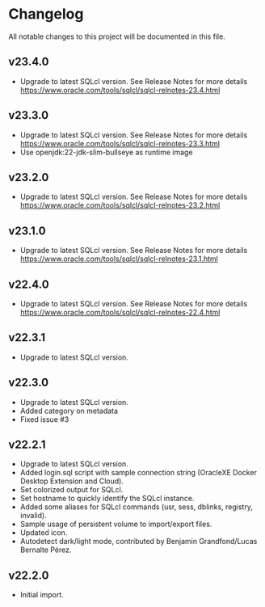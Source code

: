 # Changelog

All notable changes to this project will be documented in this file.

## v23.4.0

- Upgrade to latest SQLcl version. See Release Notes for more details <https://www.oracle.com/tools/sqlcl/sqlcl-relnotes-23.4.html>

## v23.3.0

- Upgrade to latest SQLcl version. See Release Notes for more details <https://www.oracle.com/tools/sqlcl/sqlcl-relnotes-23.3.html>
- Use openjdk:22-jdk-slim-bullseye as runtime image

## v23.2.0

- Upgrade to latest SQLcl version. See Release Notes for more details <https://www.oracle.com/tools/sqlcl/sqlcl-relnotes-23.2.html>

## v23.1.0

- Upgrade to latest SQLcl version. See Release Notes for more details <https://www.oracle.com/tools/sqlcl/sqlcl-relnotes-23.1.html>

## v22.4.0

- Upgrade to latest SQLcl version. See Release Notes for more details <https://www.oracle.com/tools/sqlcl/sqlcl-relnotes-22.4.html>

## v22.3.1

- Upgrade to latest SQLcl version.

## v22.3.0

- Upgrade to latest SQLcl version.
- Added category on metadata
- Fixed issue #3

## v22.2.1

- Upgrade to latest SQLcl version.
- Added login.sql script with sample connection string (OracleXE Docker Desktop Extension and Cloud).
- Set colorized output for SQLcl.
- Set hostname to quickly identify the SQLcl instance.
- Added some aliases for SQLcl commands (usr, sess, dblinks, registry, invalid).
- Sample usage of persistent volume to import/export files.
- Updated icon.
- Autodetect dark/light mode, contributed by Benjamin Grandfond/Lucas Bernalte Pérez.

## v22.2.0

- Initial import.

